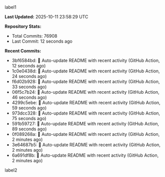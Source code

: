 
label1 
<!-- ACTIVITY_START -->
**Last Updated:** 2025-10-11 23:58:29 UTC

**Repository Stats:**
- Total Commits: 76908
- Last Commit: 12 seconds ago

**Recent Commits:**
- 3bf6584bd: 🤖 Auto-update README with recent activity (GitHub Action, 12 seconds ago)
- 1c0e0438d: 🤖 Auto-update README with recent activity (GitHub Action, 24 seconds ago)
- f6d02b928: 🤖 Auto-update README with recent activity (GitHub Action, 33 seconds ago)
- 06f5c7b24: 🤖 Auto-update README with recent activity (GitHub Action, 46 seconds ago)
- 4299c5ebe: 🤖 Auto-update README with recent activity (GitHub Action, 59 seconds ago)
- 973dcc328: 🤖 Auto-update README with recent activity (GitHub Action, 75 seconds ago)
- 591b59727: 🤖 Auto-update README with recent activity (GitHub Action, 89 seconds ago)
- 0f089268a: 🤖 Auto-update README with recent activity (GitHub Action, 2 minutes ago)
- 3e64687b5: 🤖 Auto-update README with recent activity (GitHub Action, 2 minutes ago)
- 6a691df8b: 🤖 Auto-update README with recent activity (GitHub Action, 2 minutes ago)
<!-- ACTIVITY_END -->

label2
